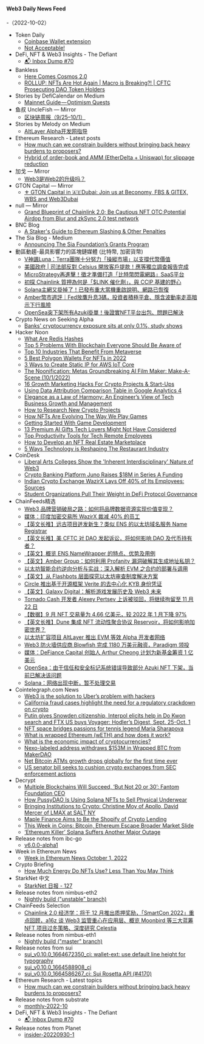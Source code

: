 #### Web3 Daily News Feed
-（2022-10-02）

- Token Daily
  - [Coinbase Wallet extension](https://www.tokendaily.co/p/coinbase-wallet-extension)
  - [Not Acceptable!](https://www.tokendaily.co/p/not-acceptable)
- DeFi, NFT & Web3 Insights - The Defiant
  - [📬 Inbox Dump #70](https://newsletter.thedefiant.io/p/inbox-dump-70)
- Bankless
  - [Here Comes Cosmos 2.0](https://newsletter.banklesshq.com/p/here-comes-cosmos-20)
  - [ROLLUP: NFTs Are Hot Again | Macro is Breaking?! | CFTC Prosecuting DAO Token Holders](https://shows.banklesshq.com/p/rollup-nfts-are-hot-again-macro-is)
- Stories by DefiCalendar on Medium
  - [Mainnet Guide — Optimism Quests](https://medium.com/@CalendarDefi/mainnet-guide-optimism-quests-82dad3ef186e?source=rss-4949be3a0c7a------2)
- 鱼叔 UncleFish — Mirror
  - [区块链周报（9/25–10/1）](https://mirror.xyz/0xA6DDeA5E7a4eF5c680200BF37984A06c6CFb123D/U_4yKSFEKPKi5of8lDR5M8dxXiYiMCtN67TZfwLbFgc)
- Stories by Melody on Medium
  - [AltLayer Alpha开发网指导](https://medium.com/@melody8848/altlayer-alpha%E5%BC%80%E5%8F%91%E7%BD%91%E6%8C%87%E5%AF%BC-952af07c45e0?source=rss-bfc6f454c0f9------2)
- Ethereum Research - Latest posts
  - [How much can we constrain builders without bringing back heavy burdens to proposers?](https://ethresear.ch/t/how-much-can-we-constrain-builders-without-bringing-back-heavy-burdens-to-proposers/13808/1)
  - [Hybrid of order-book and AMM (EtherDelta + Uniswap) for slippage reduction](https://ethresear.ch/t/hybrid-of-order-book-and-amm-etherdelta-uniswap-for-slippage-reduction/7913/12)
- 加戈 — Mirror
  - [Web3是Web2的升级吗？](https://mirror.xyz/0xE44081Ee2D0D4cbaCd10b44e769A14Def065eD4D/9EUkyWzAI3D6crVYSs3FopwxjQMLrDxDxRN8Z1jyPwo)
- GTON Capital — Mirror
  - [⚜️ GTON Capital in 🇦🇪Dubai: Join us at Beconomy, FBS & GITEX, WBS and Web3Dubai](https://mirror.xyz/0x8c8b81208C7B7F71CD3279A31F48F1A37bda5df0/IIw2dF4k_-qjjBIqWYleHGbSN9iWBzfy49QRYzecNMA)
- null — Mirror
  - [Grand Blueprint of Chainlink 2.0; Be Cautious NFT OTC;Potential Airdop from Blur and zkSync 2.0 test network](https://mirror.xyz/0x920902FF6deB6d29bb71B96a4144FdE62b4F0A81/UiPC0EZVD9x1YvxrNjoEl0Va75E7-CfH8OF-A9wK6XI)
- BNC Blog
  - [A Staker's Guide to Ethereum Slashing & Other Penalties](https://www.blocknative.com/blog/an-ethereum-stakers-guide-to-slashing-other-penalties)
- The Sia Blog - Medium
  - [Announcing The Sia Foundation’s Grants Program](https://blog.sia.tech/announcing-the-sia-foundations-grants-program-f6327847b88a?source=rss----4cd2f4a04096---4)
- 動區動趨-最具影響力的區塊鏈媒體 (比特幣, 加密貨幣)
  - [V神諷Luna：Terra團隊十分努力「操縱市場」以支撐代幣價值](https://www.blocktempo.com/vitalik-claims-tfl-tried-hard-at-making-efforts-to-manipulate-the-market-and-prop-up-luna/)
  - [美國政府 | 司法部反對 Celsius 開放客戶提款！應等獨立調查報告完成](https://www.blocktempo.com/us-trustee-block-withdrawals-motion-in-in-celsius-case/)
  - [MicroStrategy再進擊！徵才準備打造「比特幣閃電網路」SaaS平台](https://www.blocktempo.com/microstrategy-hiring-bitcoin-lightning-software-engineer/)
  - [初探 Chainlink 質押為何是「$LINK 催化劑」，與 CCIP 基建的野心](https://www.blocktempo.com/chainlink-staking-and-ccip-use-cases-going-forward/)
  - [Solana主網又掛掉了！已發布重大當機重啟說明、網路已恢復](https://www.blocktempo.com/solana-major-outage-network-restart-instruction/)
  - [Amber幣市週評｜Fed放鷹升息3碼，投資者積極平倉、隱含波動率走高暗示下行風險](https://www.blocktempo.com/amber-market-weekly-observe-september-26/)
  - [OpenSea突下架所有Azuki掛單！後證實NFT平台出包、問題已解決](https://www.blocktempo.com/azukis-were-delisted-from-opensea-because-of-os-ststem-error/)
- Crypto News on Seeking Alpha
  - [Banks' cryptocurrency exposure sits at only 0.1%, study shows](https://seekingalpha.com/news/3887562-banks-cryptocurrency-exposure-sits-at-only-01-study-shows?utm_source=feed_news_crypto&utm_medium=referral)
- Hacker Noon
  - [What Are Redis Hashes](https://hackernoon.com/what-are-redis-hashes?source=rss)
  - [Top 5 Problems With Blockchain Everyone Should Be Aware of](https://hackernoon.com/top-5-problems-with-blockchain-everyone-should-be-aware-of?source=rss)
  - [Top 10 Industries That Benefit From Metaverse](https://hackernoon.com/top-10-industries-that-benefit-from-metaverse?source=rss)
  - [5 Best Polygon Wallets For NFTs in 2022](https://hackernoon.com/5-best-polygon-wallets-for-nfts-in-2022?source=rss)
  - [3 Ways to Create Static IP for AWS IoT Core](https://hackernoon.com/3-ways-to-create-static-ip-for-aws-iot-core?source=rss)
  - [The Noonification: Metas Groundbreaking AI Film Maker: Make-A-Scene (10/1/2022)](https://hackernoon.com/10-1-2022-noonification?source=rss)
  - [16 Growth Marketing Hacks For Crypto Projects & Start-Ups](https://hackernoon.com/16-growth-marketing-hacks-for-crypto-projects-and-start-ups?source=rss)
  - [Using Data Attribution Comparison Table in Google Analytics 4](https://hackernoon.com/using-data-attribution-comparison-table-in-google-analytics-4?source=rss)
  - [Elegance as a Law of Harmony: An Engineer’s View of Tech Business Growth and Management](https://hackernoon.com/elegance-as-a-law-of-harmony-an-engineers-view-of-tech-business-growth-and-management?source=rss)
  - [How to Research New Crypto Projects](https://hackernoon.com/how-to-research-new-crypto-projects?source=rss)
  - [How NFTs Are Evolving The Way We Play Games](https://hackernoon.com/how-nfts-are-evolving-the-way-we-play-games?source=rss)
  - [Getting Started With Game Development](https://hackernoon.com/getting-started-with-game-development?source=rss)
  - [13 Premium AI Gifts Tech Lovers Might Not Have Considered](https://hackernoon.com/13-premium-ai-gifts-tech-lovers-might-not-have-considered?source=rss)
  - [Top Productivity Tools for Tech Remote Employees](https://hackernoon.com/top-productivity-tools-for-tech-remote-employees?source=rss)
  - [How to Develop an NFT Real Estate Marketplace](https://hackernoon.com/how-to-develop-an-nft-real-estate-marketplace?source=rss)
  - [5 Ways Technology is Reshaping The Restaurant Industry](https://hackernoon.com/5-ways-technology-is-reshaping-the-restaurant-industry?source=rss)
- CoinDesk
  - [Liberal Arts Colleges Show the 'Inherent Interdisciplinary' Nature of Web3](https://www.coindesk.com/layer2/2022/10/01/liberal-arts-colleges-show-the-inherent-interdisciplinary-nature-of-web3/?utm_medium=referral&utm_source=rss&utm_campaign=headlines)
  - [Crypto Banking Platform Juno Raises $18M in Series A Funding](https://www.coindesk.com/business/2022/10/01/crypto-banking-platform-juno-raises-18m-in-series-a-funding/?utm_medium=referral&utm_source=rss&utm_campaign=headlines)
  - [Indian Crypto Exchange WazirX Lays Off 40% of Its Employees: Sources](https://www.coindesk.com/business/2022/10/01/indian-crypto-exchange-wazirx-lays-off-40-of-its-employees-sources/?utm_medium=referral&utm_source=rss&utm_campaign=headlines)
  - [Student Organizations Pull Their Weight in DeFi Protocol Governance](https://www.coindesk.com/layer2/2022/10/01/student-organizations-pull-their-weight-in-defi-protocol-governance/?utm_medium=referral&utm_source=rss&utm_campaign=headlines)
- ChainFeeds精选
  - [Web3 品牌营销破局之路：如何将品牌数据资源实现价值变现？](https://mirror.xyz/0x161F768820dd53cf3e7254f1BFb4F0D4076E3ec0/EsDDsnyEPvmP1DMErIzN53tQfe4yx7Qu8MXcIRbBDj4)
  - [媒体：印度加密交易所 WazirX 裁减 40% 的员工](https://www.coindesk.com/business/2022/10/01/indian-crypto-exchange-wazirx-lays-off-40-of-its-employees-sources/)
  - [【英文长推】远古项目迸发新生？类似 ENS 的以太坊域名服务 Name Registrar](https://twitter.com/LeonidasNFT/status/1575670601330499584)
  - [【英文长推】美 CFTC 对 DAO 发起诉讼，将如何影响 DAO 及代币持有者？](https://twitter.com/Timccopeland/status/1575430908089454596)
  - [【英文】概览 ENS NameWrapper 的特点、优势及用例](https://web3domains.com/ens-name-wrapper-features-benefits-web3/)
  - [【英文】Amber Group：如何利用 Profanity 漏洞破解其生成地址私钥？](https://medium.com/amber-group/exploiting-the-profanity-flaw-e986576de7ab)
  - [以太坊智能合约逆向分析与实战：深入解析 EVM 之合约的部署与调用](https://mirror.xyz/hackbot.eth/efwjEsiswbgcKlypI1BjIhda2I3nOoBLLOFDIsbX7mI)
  - [【英文】从 Flashbots 层面探究以太坊审查制度解决方案](https://joncharbonneau.substack.com/p/censorship-wat-do)
  - [Circle 推出基于开源框架 Verite 的去中心化 KYB 身份凭证](https://twitter.com/circlepay/status/1575979855681753088)
  - [【英文】Galaxy Digital：解析游戏发展历史及 Web3 未来](https://www.galaxy.com/research/whitepapers/history-of-gaming-and-web3-future/)
  - [Tornado Cash 开发者 Alexey Pertsev 上诉被驳回，将继续拘留至 11 月 22 日](https://www.theblock.co/post/174016/arrested-tornado-cash-developer-alexey-pertsev-appeal-rejected)
  - [【数据】9 月 NFT 交易量为 4.66 亿美元，较 2022 年 1 月下降 97%](https://www.bloomberg.com/news/articles/2022-09-28/nft-volumes-tumble-97-from-2022-highs-as-frenzy-fades-chart)
  - [【英文长推】Dune 集成 NFT 流动性聚合协议 Reservoir，将如何影响加密世界？](https://twitter.com/pandajackson42/status/1575554144458665986)
  - [以太坊扩容项目 AltLayer 推出 EVM 等效 Alpha 开发者网络](https://twitter.com/alt_layer/status/1575825660685484033)
  - [Web3 防火墙供应商 Blowfish 完成 1180 万美元融资，Paradigm 领投](https://www.coindesk.com/business/2022/09/30/paradigm-leads-118m-funding-round-into-web3-firewall-blowfish/)
  - [媒体：DeFiance Capital 创始人 Arthur Cheong 计划为新基金筹资 1 亿美元](https://www.coindesk.com/business/2022/09/30/defiances-arthur-cheong-is-raising-money-for-a-new-fund-months-after-getting-burned-by-three-arrows-capital-sources/)
  - [OpenSea：由于信任和安全标记系统错误导致部分 Azuki NFT 下架，当前已解决该问题](https://twitter.com/opensea/status/1575892480246964239)
  - [Solana：网络出现中断，暂不处理交易](https://twitter.com/SolanaStatus/status/1576010340248084481)
- Cointelegraph.com News
  - [Web3 is the solution to Uber’s problem with hackers](https://cointelegraph.com/news/web3-is-the-solution-to-uber-s-problem-with-hackers)
  - [California fraud cases highlight the need for a regulatory crackdown on crypto](https://cointelegraph.com/news/california-fraud-cases-highlight-the-need-for-a-regulatory-crackdown-on-crypto)
  - [Putin gives Snowden citizenship, Interpol elicits help in Do Kwon search and FTX US buys Voyager: Hodler’s Digest, Sept. 25-Oct. 1](https://cointelegraph.com/magazine/2022/10/01/putin-gives-snowden-citizenship-interpol-elicits-help-in-do-kwon-search-and-ftx-us-buys-voyager-hodlers-digest-sept-25-oct-1)
  - [NFT space bridges passions for tennis legend Maria Sharapova](https://cointelegraph.com/news/nft-space-bridges-passions-for-tennis-legend-maria-sharapova)
  - [What is wrapped Ethereum (wETH) and how does it work?](https://cointelegraph.com/news/what-is-wrapped-ethereum-weth-and-how-does-it-work)
  - [What is the economic impact of cryptocurrencies?](https://cointelegraph.com/explained/what-is-the-economic-impact-of-cryptocurrencies)
  - [Nexo-labeled address withdraws $153M in Wrapped BTC from MakerDAO](https://cointelegraph.com/news/nexo-labeled-address-withdraws-153m-in-wrapped-btc-from-makerdao)
  - [Net Bitcoin ATMs growth drops globally for the first time ever](https://cointelegraph.com/news/net-bitcoin-atms-growth-drops-globally-for-the-first-time-ever)
  - [US senator bill seeks to cushion crypto exchanges from SEC enforcement actions](https://cointelegraph.com/news/us-senator-bill-seeks-to-cushion-crypto-exchanges-from-sec-enforcement-actions)
- Decrypt
  - [Multiple Blockchains Will Succeed, ‘But Not 20 or 30’: Fantom Foundation CEO](https://decrypt.co/111039/multiple-blockchains-will-succeed-but-not-20-or-30-fantom-foundation-ceo)
  - [How PussyDAO Is Using Solana NFTs to Sell Physical Underwear](https://decrypt.co/111014/how-pussydao-is-using-solana-nfts-to-sell-physical-underwear)
  - [Bringing Institutions to Crypto: Christine Moy of Apollo, David Mercer of LMAX at SALT NY](https://decrypt.co/videos/live-events/aPuoNGxH/bringing-institutions-to-crypto-christine-moy-of-apollo-david-mercer-of-lmax-at-salt-ny)
  - [Maple Finance Aims to Be the Shopify of Crypto Lending](https://decrypt.co/110986/maple-finance-aims-to-be-the-shopify-of-crypto-lending)
  - [This Week in Coins: Bitcoin, Ethereum Escape Broader Market Slide](https://decrypt.co/111026/this-week-in-coins-bitcoin-ethereum-escape-broader-market-slide)
  - [‘Ethereum Killer’ Solana Suffers Another Major Outage](https://decrypt.co/111021/ethereum-killer-solana-suffers-another-major-outage)
- Release notes from ibc-go
  - [v6.0.0-alpha1](https://github.com/cosmos/ibc-go/releases/tag/v6.0.0-alpha1)
- Week in Ethereum News
  - [Week in Ethereum News  October 1, 2022](https://weekinethereumnews.com/week-in-ethereum-news-october-1-2022/)
- Crypto Briefing
  - [How Much Energy Do NFTs Use? Less Than You May Think](https://cryptobriefing.com/how-much-energy-do-nfts-use-less-than-you-may-think/?utm_source=feed&utm_medium=rss)
- StarkNet 中文
  - [StarkNet 日报 - 127](https://starknetzh.substack.com/p/starknet-127)
- Release notes from nimbus-eth2
  - [Nightly build ("unstable" branch)](https://github.com/status-im/nimbus-eth2/releases/tag/nightly)
- ChainFeeds Selection
  - [Chainlink 2.0 经济学：将于 12 月推出质押奖励，「SmartCon 2022」重点回顾，a16z 谈 Web3 监管重心在应用层、概览 Moonbird 等三大蓝筹 NFT 项目过冬策略、深度研究 Celestia](https://chainfeeds.substack.com/p/chainlink-20-12-smartcon-2022a16z)
- Release notes from nimbus-eth1
  - [Nightly build ("master" branch)](https://github.com/status-im/nimbus-eth1/releases/tag/nightly)
- Release notes from sui
  - [sui_v0.10.0_1664672350_ci: wallet-ext: use default line height for typography](https://github.com/MystenLabs/sui/releases/tag/sui_v0.10.0_1664672350_ci)
  - [sui_v0.10.0_1664588908_ci](https://github.com/MystenLabs/sui/releases/tag/sui_v0.10.0_1664588908_ci)
  - [sui_v0.10.0_1664586267_ci: Sui Rosetta API (#4170)](https://github.com/MystenLabs/sui/releases/tag/sui_v0.10.0_1664586267_ci)
- Ethereum Research - Latest topics
  - [How much can we constrain builders without bringing back heavy burdens to proposers?](https://ethresear.ch/t/how-much-can-we-constrain-builders-without-bringing-back-heavy-burdens-to-proposers/13808)
- Release notes from substrate
  - [monthly-2022-10](https://github.com/paritytech/substrate/releases/tag/monthly-2022-10)
- DeFi, NFT & Web3 Insights - The Defiant
  - [📬 Inbox Dump #70](https://newsletter.thedefiant.io/p/inbox-dump-70)
- Release notes from Planet
  - [insider-20220930-1](https://github.com/Planetable/Planet/releases/tag/insider-20220930-1)
